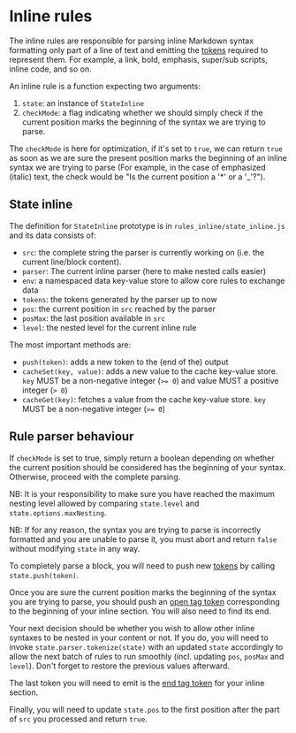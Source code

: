 # Inline rules

The inline rules are responsible for parsing inline Markdown syntax formatting
only part of a line of text and emitting the [tokens][tokens] required to
represent them. For example, a link, bold, emphasis, super/sub scripts, inline
code, and so on.

An inline rule is a function expecting two arguments:

1. `state`: an instance of `StateInline`
4. `checkMode`: a flag indicating whether we should simply check if the current
   position marks the beginning of the syntax we are trying to parse.

The `checkMode` is here for optimization, if it's set to `true`, we can return
`true` as soon as we are sure the present position marks the beginning of an
inline syntax we are trying to parse (For example, in the case of emphasized
(italic) text, the check would be "Is the current position a '\*' or a '\_'?").

## State inline

The definition for `StateInline` prototype is in `rules_inline/state_inline.js`
and its data consists of:

* `src`: the complete string the parser is currently working on (i.e. the
  current line/block content).
* `parser`: The current inline parser (here to make nested calls easier)
* `env`: a namespaced data key-value store to allow core rules to exchange data
* `tokens`: the tokens generated by the parser up to now
* `pos`: the current position in `src` reached by the parser
* `posMax`: the last position available in `src`
* `level`: the nested level for the current inline rule

The most important methods are:

* `push(token)`: adds a new token to the (end of the) output
* `cacheSet(key, value)`: adds a new value to the cache key-value store. `key`
  MUST be a non-negative integer (`>= 0`) and value MUST a positive integer (`>
  0`)
* `cacheGet(key)`: fetches a value from the cache key-value store. `key` MUST be
  a non-negative integer (`>= 0`)

## Rule parser behaviour

If `checkMode` is set to true, simply return a boolean depending on whether the
current position should be considered has the beginning of your
syntax. Otherwise, proceed with the complete parsing.

NB: It is your responsibility to make sure you have reached the maximum nesting
level allowed by comparing `state.level` and `state.options.maxNesting`.

NB: If for any reason, the syntax you are trying to parse is incorrectly
formatted and you are unable to parse it, you must abort and return `false`
without modifying `state` in any way.

To completely parse a block, you will need to push new [tokens][tokens] by
calling `state.push(token)`.

Once you are sure the current position marks the beginning of the syntax you are
trying to parse, you should push an [open tag token][tokens] corresponding to
the beginning of your inline section. You will also need to find its end.

Your next decision should be whether you wish to allow other inline syntaxes to
be nested in your content or not. If you do, you will need to invoke
`state.parser.tokenize(state)` with an updated `state` accordingly to allow the
next batch of rules to run smoothly (incl. updating `pos`, `posMax` and
`level`). Don't forget to restore the previous values afterward.

The last token you will need to emit is the [end tag token][tokens] for your
inline section.

Finally, you will need to update `state.pos` to the first position after the
part of `src` you processed and return `true`.

[renderer doc]: renderer.md
[tokens]: parser.md
